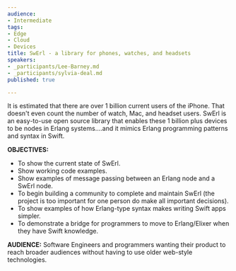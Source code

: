 ```yaml
---
audience:
- Intermediate
tags:
- Edge
- Cloud
- Devices
title: SwErl - a library for phones, watches, and headsets
speakers:
- _participants/Lee-Barney.md
- _participants/sylvia-deal.md
published: true

---
```

It is estimated that there are over 1 billion current users of the iPhone. That doesn't even count the number of watch, Mac, and headset users. SwErl is an easy-to-use open source library that enables these 1 billion plus devices to be nodes in Erlang systems....and it mimics Erlang programming patterns and syntax in Swift.

**OBJECTIVES:**
* To show the current state of SwErl.
* Show working code examples.
* Show examples of message passing between an Erlang node and a SwErl node.
* To begin building a community to complete and maintain SwErl (the project is too important for one person do make all important decisions).
* To show examples of how Erlang-type syntax makes writing Swift apps simpler.
* To demonstrate a bridge for programmers to move to Erlang/Elixer when they have Swift knowledge.

**AUDIENCE:**
Software Engineers and programmers wanting their product to reach broader audiences without having to use older web-style technologies.
